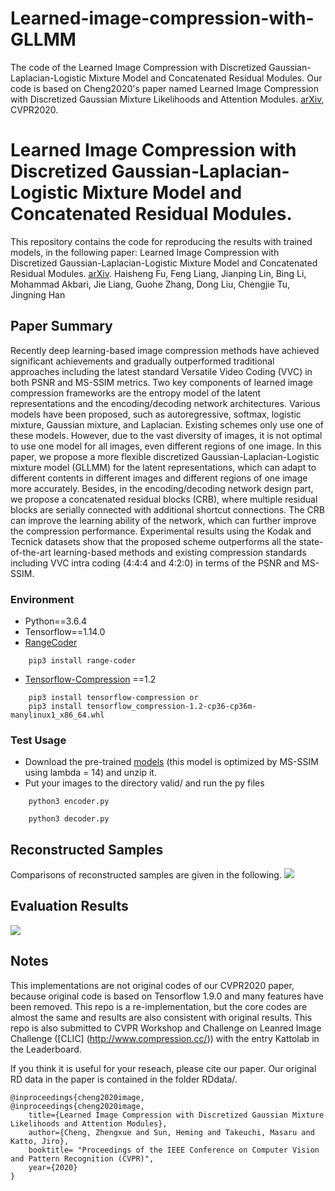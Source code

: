 # Learned-image-compression-with-GLLMM
The code of the Learned Image Compression with Discretized Gaussian-Laplacian-Logistic Mixture Model and Concatenated Residual Modules.
Our code is based on Cheng2020's paper named  Learned Image Compression with Discretized Gaussian Mixture Likelihoods and Attention Modules. [arXiv](https://arxiv.org/abs/2001.01568), CVPR2020. 
# Learned Image Compression with Discretized Gaussian-Laplacian-Logistic Mixture Model and Concatenated Residual Modules.
This repository contains the code for reproducing the results with trained models, in the following paper:
Learned Image Compression with Discretized Gaussian-Laplacian-Logistic Mixture Model and Concatenated Residual Modules. [arXiv](https://arxiv.org/pdf/2107.06463.pdf).
Haisheng Fu, Feng Liang, Jianping Lin, Bing Li, Mohammad Akbari, Jie Liang, Guohe Zhang, Dong Liu, Chengjie Tu, Jingning Han

## Paper Summary
Recently deep learning-based image compression methods have achieved significant achievements and gradually outperformed traditional approaches including the latest standard Versatile Video Coding (VVC) in both PSNR and MS-SSIM metrics. Two key components of learned image compression frameworks are the entropy model of the latent representations
and the encoding/decoding network architectures. Various models have been proposed, such as autoregressive, softmax, logistic mixture, Gaussian mixture, and Laplacian. Existing schemes only use one of these models. However, due to the vast diversity of images, it is not optimal to use one model for all images, even different regions of one image. In this paper, we propose a more flexible discretized Gaussian-Laplacian-Logistic mixture model (GLLMM) for the latent representations, which can adapt to different contents in different images and different regions of one image more accurately. Besides, in the encoding/decoding network design part, we propose a concatenated residual blocks
(CRB), where multiple residual blocks are serially connected with additional shortcut connections. The CRB can improve the learning ability of the network, which can further improve the compression performance. Experimental results using the Kodak and Tecnick datasets show that the proposed scheme outperforms all the state-of-the-art learning-based methods and existing compression standards including VVC intra coding (4:4:4 and 4:2:0) in terms of the PSNR and MS-SSIM.

### Environment 
* Python==3.6.4
* Tensorflow==1.14.0
* [RangeCoder](https://github.com/lucastheis/rangecoder)
```   
    pip3 install range-coder
```
* [Tensorflow-Compression](https://github.com/tensorflow/compression) ==1.2
```
    pip3 install tensorflow-compression or 
    pip3 install tensorflow_compression-1.2-cp36-cp36m-manylinux1_x86_64.whl
```
### Test Usage
* Download the pre-trained [models](https://drive.google.com/open?id=19b92ey1g30R2OvWupekLQNb3TjHs5HLX) (this model is optimized by MS-SSIM using lambda = 14) and unzip it.
* Put your images to the directory valid/ and run the py files
```
    python3 encoder.py
```
```
    python3 decoder.py
```
## Reconstructed Samples
Comparisons of reconstructed samples are given in the following.
![](https://github.com/ZhengxueCheng/Learned-Image-Compression-with-GMM-and-Attention/blob/master/figures/visualizationKodim21Ver2.png)
## Evaluation Results
![](https://github.com/ZhengxueCheng/Learned-Image-Compression-with-GMM-and-Attention/blob/master/figures/RD.PNG)
## Notes
This implementations are not original codes of our CVPR2020 paper, because original code is based on Tensorflow 1.9.0 and many features have been removed. This repo is a re-implementation, but the core codes are almost the same and results are also consistent with original results. This repo is also submitted to CVPR Workshop and Challenge on Leanred Image Challenge ([CLIC] (http://www.compression.cc/)) with the entry Kattolab in the Leaderboard.

If you think it is useful for your reseach, please cite our paper. Our original RD data in the paper is contained in the folder RDdata/.
```
@inproceedings{cheng2020image,
@inproceedings{cheng2020image,
    title={Learned Image Compression with Discretized Gaussian Mixture Likelihoods and Attention Modules},
    author={Cheng, Zhengxue and Sun, Heming and Takeuchi, Masaru and Katto, Jiro},
    booktitle= "Proceedings of the IEEE Conference on Computer Vision and Pattern Recognition (CVPR)",
    year={2020}
}
